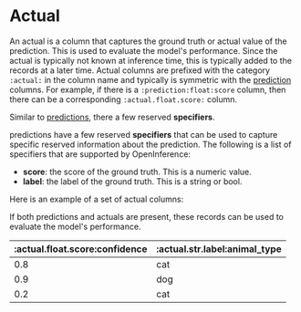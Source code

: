 # Actual

An actual is a column that captures the ground truth or actual value of the prediction. This is used to evaluate the model's performance. Since the actual is typically not known at inference time, this is typically added to the records at a later time. Actual columns are prefixed with the category `:actual:` in the column name and typically is symmetric with the [prediction](prediction.md) columns. For example, if there is a `:prediction:float:score` column, then there can be a corresponding `:actual.float.score:` column.

Similar to [predictions](./prediction.md), there a few reserved **specifiers**.

predictions have a few reserved **specifiers** that can be used to capture specific reserved information about the prediction. The following is a list of specifiers that are supported by OpenInference:

-   **score**: the score of the ground truth. This is a numeric value.
-   **label**: the label of the ground truth. This is a string or bool.

Here is an example of a set of actual columns:

<table>
 <thead>
    <tr>
     <th>:actual.float.score:confidence</th>
     <th>:actual.str.label:animal_type</th>
    </tr>
 </thead>
 <tbody>
 <tr>
    <td>0.8</td>
    <td>cat</td>
    </tr>
    <tr>
    <td>0.9</td>
    <td>dog</td>
    </tr>
    <tr>
    <td>0.2</td>
    <td>cat</td>
 </tbody>

If both predictions and actuals are present, these records can be used to evaluate the model's performance.
